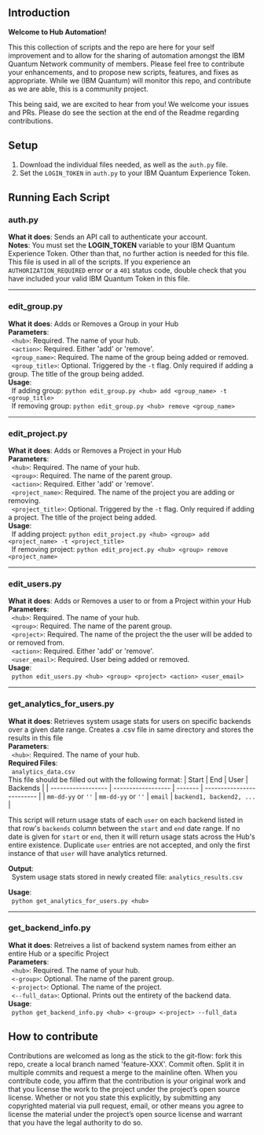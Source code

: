 ## Introduction

**Welcome to Hub Automation!**

This this collection of scripts and the repo are here for your self improvement and to allow for the sharing of automation amongst the IBM Quantum Network community of members. Please feel free to contribute your enhancements, and to propose new scripts, features, and fixes as appropriate.  While we (IBM Quantum) will monitor this repo, and contribute as we are able, this is a community project. 

This being said, we are excited to hear from you! We welcome your issues and PRs. Please do see the section at the end of the Readme regarding contributions.


## Setup
1. Download the individual files needed, as well as the `auth.py` file.
2. Set the `LOGIN_TOKEN` in `auth.py` to your IBM Quantum Experience Token. 

## Running Each Script

### auth.py
**What it does**: Sends an API call to authenticate your account.</br>
**Notes**: You must set the **LOGIN_TOKEN** variable to your IBM Quantum Experience Token. 
Other than that, no further action is needed for this file. This file is used in all of the scripts.
If you experience an `AUTHORIZATION_REQUIRED` error or a `401` status code, double check that you have included your valid IBM Quantum Token in this file.

-----

### edit_group.py
**What it does**: Adds or Removes a Group in your Hub</br>
**Parameters**:</br>
&ensp;`<hub>`: Required. The name of your hub.</br>
&ensp;`<action>`: Required. Either 'add' or 'remove'.</br>
&ensp;`<group_name>`: Required. The name of the group being added or removed.</br>
&ensp;`<group_title>`: Optional. Triggered by the `-t` flag. Only required if adding a group. The title of the group being added.</br>
**Usage**:</br>
&ensp;If adding group: `python edit_group.py <hub> add <group_name> -t <group_title>`</br>
&ensp;If removing group: `python edit_group.py <hub> remove <group_name>`</br>

-----

### edit_project.py
**What it does**: Adds or Removes a Project in your Hub</br>
**Parameters**:</br>
&ensp;`<hub>`: Required. The name of your hub.</br>
&ensp;`<group>`: Required. The name of the parent group.</br>
&ensp;`<action>`: Required. Either 'add' or 'remove'.</br>
&ensp;`<project_name>`: Required. The name of the project you are adding or removing.</br>
&ensp;`<project_title>`: Optional. Triggered by the `-t` flag. Only required if adding a project. The title of the project being added.</br>
**Usage**:</br>
&ensp;If adding project: `python edit_project.py <hub> <group> add <project_name> -t <project_title>` </br>
&ensp;If removing project: `python edit_project.py <hub> <group> remove <project_name>`

-----

### edit_users.py
**What it does**: Adds or Removes a user to or from a Project within your Hub</br>
**Parameters**:</br>
&ensp;`<hub>`: Required. The name of your hub.</br>
&ensp;`<group>`: Required. The name of the parent group.</br>
&ensp;`<project>`: Required. The name of the project the the user will be added to or removed from.</br>
&ensp;`<action>`: Required. Either 'add' or 'remove'.</br>
&ensp;`<user_email>`: Required. User being added or removed.</br>
**Usage**:</br>
&ensp;`python edit_users.py <hub> <group> <project> <action> <user_email>`

-----

### get_analytics_for_users.py
**What it does**: Retrieves system usage stats for users on specific backends over a given date range. Creates a .csv file in same directory and stores the results in this file</br>
**Parameters**:</br>
&ensp;`<hub>`: Required. The name of your hub.</br>
**Required Files**:</br>
&ensp;`analytics_data.csv`</br>
This file should be filled out with the following format:
| Start              | End                | User    | Backends                  |
| ------------------ | ------------------ | ------- | ------------------------- |
| `mm-dd-yy` or `''` | `mm-dd-yy` or `''` | `email` | `backend1, backend2, ...` |

This script will return usage stats of each `user` on each backend listed in that row's `backends` column between the `start` and `end` date range. 
If no date is given for `start` or `end`, then it will return usage stats across the Hub's entire existence.
Duplicate `user` entries are not accepted, and only the first instance of that `user` will have analytics returned.
 
**Output**:</br>
&ensp;System usage stats stored in newly created file: `analytics_results.csv`

**Usage**:</br>
&ensp;`python get_analytics_for_users.py <hub>`

-----

### get_backend_info.py
**What it does**: Retreives a list of backend system names from either an entire Hub or a specific Project</br>
**Parameters**:</br>
&ensp;`<hub>`: Required. The name of your hub.</br>
&ensp;`<-group>`: Optional. The name of the parent group.</br>
&ensp;`<-project>`: Optional. The name of the project.</br>
&ensp;`<--full_data>`: Optional. Prints out the entirety of the backend data.</br>
**Usage**:</br>
&ensp;`python get_backend_info.py <hub> <-group> <-project> --full_data`


## How to contribute

Contributions are welcomed as long as the stick to the git-flow: fork this repo, create a local branch named 'feature-XXX'. Commit often. Split it in multiple commits and request a merge to the mainline often. When you contribute code, you affirm that the contribution is your original work and that you license the work to the project under the project’s open source license. Whether or not you state this explicitly, by submitting any copyrighted material via pull request, email, or other means you agree to license the material under the project’s open source license and warrant that you have the legal authority to do so.
